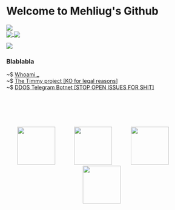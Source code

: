 # Welcome to Mehliug's Github
![](https://komarev.com/ghpvc/?username=Mehliug-git)<br>
<a href="https://github.com/anuraghazra/github-readme-stats">
  <img align="center" src="https://github-readme-stats.vercel.app/api?username=Mehliug-git&count_private=true&show_icons=true&include_all_commits=true&hide_border=true&hide_title=false&theme=codeSTACKr" />
  <img align="center" src="https://github-readme-stats.vercel.app/api/top-langs/?username=Mehliug-git&langs_count=5&theme=github_dark&hide_border=true" />
</a>


<img src="https://root-me-badge.cloud.duboc.xyz/storage_clients/779ca298cba8edc1fd624f5adee95259/static_badge_light.png" />

  
### Blablabla

~$ <a href="https://mehliug-git.github.io/Portfolio/">Whoami _</a> <br>
~$ <a href="https://mehliug-bot.glitch.me/">The Timmy project [KO for legal reasons]</a>  <br>
~$ <a href="https://github.com/Mehliug-git/DDOS_Telegram_BOT">DDOS Telegram Botnet [STOP OPEN ISSUES FOR SHIT]</a> 


<br><br><br><br>

<p align="center">
   <img src="https://media3.giphy.com/media/ln7z2eWriiQAllfVcn/200w.webp" width="100"> &emsp;&emsp;&emsp;
   <img src="https://i.giphy.com/media/LMt9638dO8dftAjtco/200.webp" width="100"> &emsp;&emsp;&emsp;
   <img src="https://i.giphy.com/media/KzJkzjggfGN5Py6nkT/200.webp" width="100"> &emsp;&emsp;&emsp;
   <img src="https://i.giphy.com/media/IdyAQJVN2kVPNUrojM/200.webp" width="100"><br><br> &emsp;&emsp;&emsp;
</p> 

